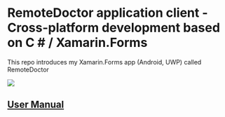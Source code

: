 # RemoteDoctor application client - Cross-platform development based on C # / Xamarin.Forms
This repo introduces my Xamarin.Forms app (Android, UWP) called RemoteDoctor

![](https://github.com/tothpalcsilla/CovidDoctor_Wiki/blob/main/splash_nagy.gif)

## [User Manual](https://github.com/tothpalcsilla/CovidDoctor_Wiki/blob/main/RemoteDoctor_UserManual.pdf)
